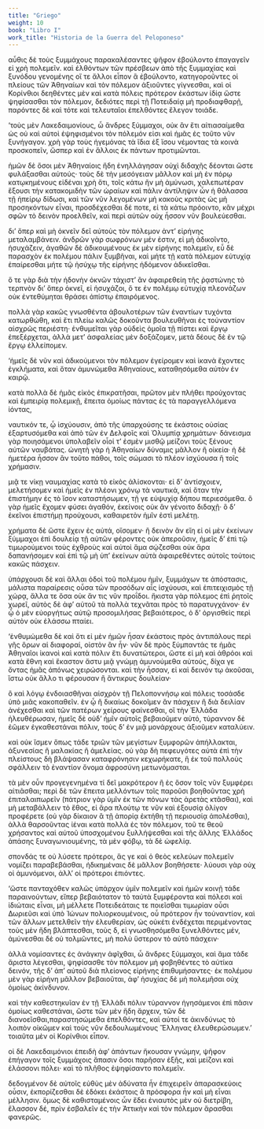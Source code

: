 ```yaml
---
title: "Griego"
weight: 10
book: "Libro I"
work_title: "Historia de la Guerra del Peloponeso"
---
```

αὖθις δὲ τοὺς ξυμμάχους παρακαλέσαντες ψῆφον ἐβούλοντο ἐπαγαγεῖν εἰ χρὴ πολεμεῖν. καὶ ἐλθόντων τῶν πρέσβεων ἀπὸ τῆς ξυμμαχίας καὶ ξυνόδου γενομένης οἵ τε ἄλλοι εἶπον ἃ ἐβούλοντο, κατηγοροῦντες οἱ πλείους τῶν Ἀθηναίων καὶ τὸν πόλεμον ἀξιοῦντες γίγνεσθαι, καὶ οἱ Κορίνθιοι δεηθέντες μὲν καὶ κατὰ πόλεις πρότερον ἑκάστων ἰδίᾳ ὥστε ψηφίσασθαι τὸν πόλεμον, δεδιότες περὶ τῇ Ποτειδαίᾳ μὴ προδιαφθαρῇ, παρόντες δὲ καὶ τότε καὶ τελευταῖοι ἐπελθόντες ἔλεγον τοιάδε.

‘τοὺς μὲν Λακεδαιμονίους, ὦ ἄνδρες ξύμμαχοι, οὐκ ἂν ἔτι αἰτιασαίμεθα ὡς οὐ καὶ αὐτοὶ ἐψηφισμένοι τὸν πόλεμόν εἰσι καὶ ἡμᾶς ἐς τοῦτο νῦν ξυνήγαγον. χρὴ γὰρ τοὺς ἡγεμόνας τὰ ἴδια ἐξ ἴσου νέμοντας τὰ κοινὰ προσκοπεῖν, ὥσπερ καὶ ἐν ἄλλοις ἐκ πάντων προτιμῶνται.

ἡμῶν δὲ ὅσοι μὲν Ἀθηναίοις ἤδη ἐνηλλάγησαν οὐχὶ διδαχῆς δέονται ὥστε φυλάξασθαι αὐτούς· τοὺς δὲ τὴν μεσόγειαν μᾶλλον καὶ μὴ ἐν πόρῳ κατῳκημένους εἰδέναι χρὴ ὅτι, τοῖς κάτω ἢν μὴ ἀμύνωσι, χαλεπωτέραν ἕξουσι τὴν κατακομιδὴν τῶν ὡραίων καὶ πάλιν ἀντίληψιν ὧν ἡ θάλασσα τῇ ἠπείρῳ δίδωσι, καὶ τῶν νῦν λεγομένων μὴ κακοὺς κριτὰς ὡς μὴ προσηκόντων εἶναι, προσδέχεσθαι δέ ποτε, εἰ τὰ κάτω πρόοιντο, κἂν μέχρι σφῶν τὸ δεινὸν προελθεῖν, καὶ περὶ αὑτῶν οὐχ ἧσσον νῦν βουλεύεσθαι.

δι’ ὅπερ καὶ μὴ ὀκνεῖν δεῖ αὐτοὺς τὸν πόλεμον ἀντ’ εἰρήνης μεταλαμβάνειν. ἀνδρῶν γὰρ σωφρόνων μέν ἐστιν, εἰ μὴ ἀδικοῖντο, ἡσυχάζειν, ἀγαθῶν δὲ ἀδικουμένους ἐκ μὲν εἰρήνης πολεμεῖν, εὖ δὲ παρασχὸν ἐκ πολέμου πάλιν ξυμβῆναι, καὶ μήτε τῇ κατὰ πόλεμον εὐτυχίᾳ ἐπαίρεσθαι μήτε τῷ ἡσύχῳ τῆς εἰρήνης ἡδόμενον ἀδικεῖσθαι.

ὅ τε γὰρ διὰ τὴν ἡδονὴν ὀκνῶν τάχιστ’ ἂν ἀφαιρεθείη τῆς ῥᾳστώνης τὸ τερπνὸν δι’ ὅπερ ὀκνεῖ, εἰ ἡσυχάζοι, ὅ τε ἐν πολέμῳ εὐτυχίᾳ πλεονάζων οὐκ ἐντεθύμηται θράσει ἀπίστῳ ἐπαιρόμενος.

πολλὰ γὰρ κακῶς γνωσθέντα ἀβουλοτέρων τῶν ἐναντίων τυχόντα κατωρθώθη, καὶ ἔτι πλείω καλῶς δοκοῦντα βουλευθῆναι ἐς τοὐναντίον αἰσχρῶς περιέστη· ἐνθυμεῖται γὰρ οὐδεὶς ὁμοῖα τῇ πίστει καὶ ἔργῳ ἐπεξέρχεται, ἀλλὰ μετ’ ἀσφαλείας μὲν δοξάζομεν, μετὰ δέους δὲ ἐν τῷ ἔργῳ ἐλλείπομεν.

‘ἡμεῖς δὲ νῦν καὶ ἀδικούμενοι τὸν πόλεμον ἐγείρομεν καὶ ἱκανὰ ἔχοντες ἐγκλήματα, καὶ ὅταν ἀμυνώμεθα Ἀθηναίους, καταθησόμεθα αὐτὸν ἐν καιρῷ.

κατὰ πολλὰ δὲ ἡμᾶς εἰκὸς ἐπικρατῆσαι, πρῶτον μὲν πλήθει προύχοντας καὶ ἐμπειρίᾳ πολεμικῇ, ἔπειτα ὁμοίως πάντας ἐς τὰ παραγγελλόμενα ἰόντας,

ναυτικόν τε, ᾧ ἰσχύουσιν, ἀπὸ τῆς ὑπαρχούσης τε ἑκάστοις οὐσίας ἐξαρτυσόμεθα καὶ ἀπὸ τῶν ἐν Δελφοῖς καὶ Ὀλυμπίᾳ χρημάτων· δάνεισμα γὰρ ποιησάμενοι ὑπολαβεῖν οἷοί τ’ ἐσμὲν μισθῷ μείζονι τοὺς ξένους αὐτῶν ναυβάτας. ὠνητὴ γὰρ ἡ Ἀθηναίων δύναμις μᾶλλον ἢ οἰκεία· ἡ δὲ ἡμετέρα ἧσσον ἂν τοῦτο πάθοι, τοῖς σώμασι τὸ πλέον ἰσχύουσα ἢ τοῖς χρήμασιν.

μιᾷ τε νίκῃ ναυμαχίας κατὰ τὸ εἰκὸς ἁλίσκονται· εἰ δ’ ἀντίσχοιεν, μελετήσομεν καὶ ἡμεῖς ἐν πλέονι χρόνῳ τὰ ναυτικά, καὶ ὅταν τὴν ἐπιστήμην ἐς τὸ ἴσον καταστήσωμεν, τῇ γε εὐψυχίᾳ δήπου περιεσόμεθα. ὃ γὰρ ἡμεῖς ἔχομεν φύσει ἀγαθόν, ἐκείνοις οὐκ ἂν γένοιτο διδαχῇ· ὃ δ’ ἐκεῖνοι ἐπιστήμῃ προύχουσι, καθαιρετὸν ἡμῖν ἐστὶ μελέτῃ.

χρήματα δὲ ὥστε ἔχειν ἐς αὐτά, οἴσομεν· ἢ δεινὸν ἂν εἴη εἰ οἱ μὲν ἐκείνων ξύμμαχοι ἐπὶ δουλείᾳ τῇ αὑτῶν φέροντες οὐκ ἀπεροῦσιν, ἡμεῖς δ’ ἐπὶ τῷ τιμωρούμενοι τοὺς ἐχθροὺς καὶ αὐτοὶ ἅμα σῴζεσθαι οὐκ ἄρα δαπανήσομεν καὶ ἐπὶ τῷ μὴ ὑπ’ ἐκείνων αὐτὰ ἀφαιρεθέντες αὐτοῖς τούτοις κακῶς πάσχειν.

ὑπάρχουσι δὲ καὶ ἄλλαι ὁδοὶ τοῦ πολέμου ἡμῖν, ξυμμάχων τε ἀπόστασις, μάλιστα παραίρεσις οὖσα τῶν προσόδων αἷς ἰσχύουσι, καὶ ἐπιτειχισμὸς τῇ χώρᾳ, ἄλλα τε ὅσα οὐκ ἄν τις νῦν προΐδοι. ἥκιστα γὰρ πόλεμος ἐπὶ ῥητοῖς χωρεῖ, αὐτὸς δὲ ἀφ’ αὑτοῦ τὰ πολλὰ τεχνᾶται πρὸς τὸ παρατυγχάνον· ἐν ᾧ ὁ μὲν εὐοργήτως αὐτῷ προσομιλήσας βεβαιότερος, ὁ δ’ ὀργισθεὶς περὶ αὐτὸν οὐκ ἐλάσσω πταίει.

‘ἐνθυμώμεθα δὲ καὶ ὅτι εἰ μὲν ἡμῶν ἦσαν ἑκάστοις πρὸς ἀντιπάλους περὶ γῆς ὅρων αἱ διαφοραί, οἰστὸν ἂν ἦν· νῦν δὲ πρὸς ξύμπαντάς τε ἡμᾶς Ἀθηναῖοι ἱκανοὶ καὶ κατὰ πόλιν ἔτι δυνατώτεροι, ὥστε εἰ μὴ καὶ ἁθρόοι καὶ κατὰ ἔθνη καὶ ἕκαστον ἄστυ μιᾷ γνώμῃ ἀμυνούμεθα αὐτούς, δίχα γε ὄντας ἡμᾶς ἀπόνως χειρώσονται. καὶ τὴν ἧσσαν, εἰ καὶ δεινόν τῳ ἀκοῦσαι, ἴστω οὐκ ἄλλο τι φέρουσαν ἢ ἄντικρυς δουλείαν·

ὃ καὶ λόγῳ ἐνδοιασθῆναι αἰσχρὸν τῇ Πελοποννήσῳ καὶ πόλεις τοσάσδε ὑπὸ μιᾶς κακοπαθεῖν. ἐν ᾧ ἢ δικαίως δοκοῖμεν ἂν πάσχειν ἢ διὰ δειλίαν ἀνέχεσθαι καὶ τῶν πατέρων χείρους φαίνεσθαι, οἳ τὴν Ἑλλάδα ἠλευθέρωσαν, ἡμεῖς δὲ οὐδ’ ἡμῖν αὐτοῖς βεβαιοῦμεν αὐτό, τύραννον δὲ ἐῶμεν ἐγκαθεστάναι πόλιν, τοὺς δ’ ἐν μιᾷ μονάρχους ἀξιοῦμεν καταλύειν.

καὶ οὐκ ἴσμεν ὅπως τάδε τριῶν τῶν μεγίστων ξυμφορῶν ἀπήλλακται, ἀξυνεσίας ἢ μαλακίας ἢ ἀμελείας. οὐ γὰρ δὴ πεφευγότες αὐτὰ ἐπὶ τὴν πλείστους δὴ βλάψασαν καταφρόνησιν κεχωρήκατε, ἣ ἐκ τοῦ πολλοὺς σφάλλειν τὸ ἐναντίον ὄνομα ἀφροσύνη μετωνόμασται.

τὰ μὲν οὖν προγεγενημένα τί δεῖ μακρότερον ἢ ἐς ὅσον τοῖς νῦν ξυμφέρει αἰτιᾶσθαι; περὶ δὲ τῶν ἔπειτα μελλόντων τοῖς παροῦσι βοηθοῦντας χρὴ ἐπιταλαιπωρεῖν (πάτριον γὰρ ὑμῖν ἐκ τῶν πόνων τὰς ἀρετὰς κτᾶσθαι), καὶ μὴ μεταβάλλειν τὸ ἔθος, εἰ ἄρα πλούτῳ τε νῦν καὶ ἐξουσίᾳ ὀλίγον προφέρετε (οὐ γὰρ δίκαιον ἃ τῇ ἀπορίᾳ ἐκτήθη τῇ περιουσίᾳ ἀπολέσθαι), ἀλλὰ θαρσοῦντας ἰέναι κατὰ πολλὰ ἐς τὸν πόλεμον, τοῦ τε θεοῦ χρήσαντος καὶ αὐτοῦ ὑποσχομένου ξυλλήψεσθαι καὶ τῆς ἄλλης Ἑλλάδος ἁπάσης ξυναγωνιουμένης, τὰ μὲν φόβῳ, τὰ δὲ ὠφελίᾳ.

σπονδάς τε οὐ λύσετε πρότεροι, ἅς γε καὶ ὁ θεὸς κελεύων πολεμεῖν νομίζει παραβεβάσθαι, ἠδικημέναις δὲ μᾶλλον βοηθήσετε· λύουσι γὰρ οὐχ οἱ ἀμυνόμενοι, ἀλλ’ οἱ πρότεροι ἐπιόντες.

‘ὥστε πανταχόθεν καλῶς ὑπάρχον ὑμῖν πολεμεῖν καὶ ἡμῶν κοινῇ τάδε παραινούντων, εἴπερ βεβαιότατον τὸ ταὐτὰ ξυμφέροντα καὶ πόλεσι καὶ ἰδιώταις εἶναι, μὴ μέλλετε Ποτειδεάταις τε ποιεῖσθαι τιμωρίαν οὖσι Δωριεῦσι καὶ ὑπὸ Ἰώνων πολιορκουμένοις, οὗ πρότερον ἦν τοὐναντίον, καὶ τῶν ἄλλων μετελθεῖν τὴν ἐλευθερίαν, ὡς οὐκέτι ἐνδέχεται περιμένοντας τοὺς μὲν ἤδη βλάπτεσθαι, τοὺς δ, εἰ γνωσθησόμεθα ξυνελθόντες μέν, ἀμύνεσθαι δὲ οὐ τολμῶντες, μὴ πολὺ ὕστερον τὸ αὐτὸ πάσχειν·

ἀλλὰ νομίσαντες ἐς ἀνάγκην ἀφῖχθαι, ὦ ἄνδρες ξύμμαχοι, καὶ ἅμα τάδε ἄριστα λέγεσθαι, ψηφίσασθε τὸν πόλεμον μὴ φοβηθέντες τὸ αὐτίκα δεινόν, τῆς δ’ ἀπ’ αὐτοῦ διὰ πλείονος εἰρήνης ἐπιθυμήσαντες· ἐκ πολέμου μὲν γὰρ εἰρήνη μᾶλλον βεβαιοῦται, ἀφ’ ἡσυχίας δὲ μὴ πολεμῆσαι οὐχ ὁμοίως ἀκίνδυνον.

καὶ τὴν καθεστηκυῖαν ἐν τῇ Ἑλλάδι πόλιν τύραννον ἡγησάμενοι ἐπὶ πᾶσιν ὁμοίως καθεστάναι, ὥστε τῶν μὲν ἤδη ἄρχειν, τῶν δὲ διανοεῖσθαι,παραστησώμεθα ἐπελθόντες, καὶ αὐτοί τε ἀκινδύνως τὸ λοιπὸν οἰκῶμεν καὶ τοὺς νῦν δεδουλωμένους Ἕλληνας ἐλευθερώσωμεν.’ τοιαῦτα μὲν οἱ Κορίνθιοι εἶπον.

οἱ δὲ Λακεδαιμόνιοι ἐπειδὴ ἀφ’ ἁπάντων ἤκουσαν γνώμην, ψῆφον ἐπήγαγον τοῖς ξυμμάχοις ἅπασιν ὅσοι παρῆσαν ἑξῆς, καὶ μείζονι καὶ ἐλάσσονι πόλει· καὶ τὸ πλῆθος ἐψηφίσαντο πολεμεῖν.

δεδογμένον δὲ αὐτοῖς εὐθὺς μὲν ἀδύνατα ἦν ἐπιχειρεῖν ἀπαρασκεύοις οὖσιν, ἐκπορίζεσθαι δὲ ἐδόκει ἑκάστοις ἃ πρόσφορα ἦν καὶ μὴ εἶναι μέλλησιν. ὅμως δὲ καθισταμένοις ὧν ἔδει ἐνιαυτὸς μὲν οὐ διετρίβη, ἔλασσον δέ, πρὶν ἐσβαλεῖν ἐς τὴν Ἀττικὴν καὶ τὸν πόλεμον ἄρασθαι φανερῶς.